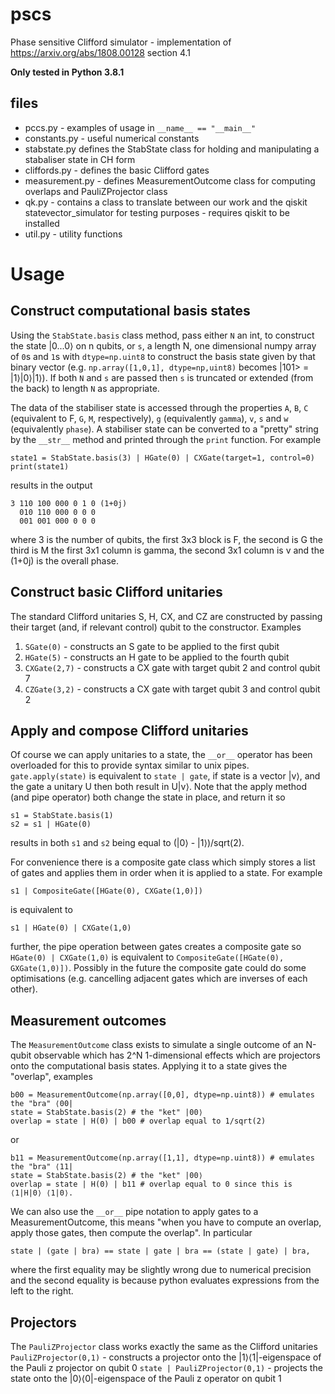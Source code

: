 # pscs
Phase sensitive Clifford simulator - implementation of https://arxiv.org/abs/1808.00128 section 4.1

**Only tested in Python 3.8.1**

## files
* pccs.py - examples of usage in `__name__ == "__main__"`
* constants.py - useful numerical constants
* stabstate.py defines the StabState class for holding and manipulating a stabaliser state in CH form
* cliffords.py - defines the basic Clifford gates
* measurement.py - defines MeasurementOutcome class for computing overlaps and PauliZProjector class
* qk.py - contains a class to translate between our work and the qiskit statevector_simulator for testing purposes - requires qiskit to be installed
* util.py - utility functions

# Usage
## Construct computational basis states

Using the `StabState.basis` class method, pass either `N` an int, to construct the state |0...0⟩ on n qubits, or `s`, a length N, one dimensional numpy array of `0`s and `1`s with `dtype=np.uint8` to construct the basis state given by that binary vector (e.g. `np.array([1,0,1], dtype=np,uint8)` becomes |101> = |1⟩|0⟩|1⟩). If both `N` and `s` are passed then `s` is truncated or extended (from the back) to length `N` as appropriate.

The data of the stabiliser state is accessed through the properties `A`, `B`, `C` (equivalent to F, `G`, `M`, respectively), `g` (equivalently `gamma`), `v`, `s` and `w` (equivalently `phase`). A stabiliser state can be converted to a "pretty" string by the `__str__` method and printed through the `print` function. For example
```
state1 = StabState.basis(3) | HGate(0) | CXGate(target=1, control=0)
print(state1)
```
results in the output

    3 110 100 000 0 1 0 (1+0j)
      010 110 000 0 0 0
      001 001 000 0 0 0

where 3 is the number of qubits, the first 3x3 block is F, the second is G the third is M the first 3x1 column is gamma, the second 3x1 column is v and the (1+0j) is the overall phase.


## Construct basic Clifford unitaries

The standard Clifford unitaries S, H, CX, and CZ are constructed by passing their target (and, if relevant control) qubit to the constructor. Examples
1. `SGate(0)` - constructs an S gate to be applied to the first qubit
1. `HGate(5)` - constructs an H gate to be applied to the fourth qubit
1. `CXGate(2,7)` - constructs a CX gate with target qubit 2 and control qubit 7
1. `CZGate(3,2)` - constructs a CX gate with target qubit 3 and control qubit 2

## Apply and compose Clifford unitaries

Of course we can apply unitaries to a state, the `__or__` operator has been overloaded for this to provide syntax similar to unix pipes. `gate.apply(state)` is equivalent to `state | gate`, if state is a vector |v⟩, and the gate a unitary U then both result in U|v⟩. Note that the apply method (and pipe operator) both change the state in place, and return it so
```
s1 = StabState.basis(1)
s2 = s1 | HGate(0)
```
results in both `s1` and `s2` being equal to (|0⟩ - |1⟩)/sqrt(2).

For convenience there is a composite gate class which simply stores a list of gates and applies them in order when it is applied to a state. For example
```
s1 | CompositeGate([HGate(0), CXGate(1,0)])
```
is equivalent to
```
s1 | HGate(0) | CXGate(1,0)
```
further, the pipe operation between gates creates a composite gate so `HGate(0) | CXGate(1,0)` is equivalent to  `CompositeGate([HGate(0), GXGate(1,0)])`. Possibly in the future the composite gate could do some optimisations (e.g. cancelling adjacent gates which are inverses of each other).

## Measurement outcomes

The `MeasurementOutcome` class exists to simulate a single outcome of an N-qubit observable which has 2^N 1-dimensional effects which are projectors onto the computational basis states. Applying it to a state gives the "overlap", examples
```
b00 = MeasurementOutcome(np.array([0,0], dtype=np.uint8)) # emulates the "bra" ⟨00|
state = StabState.basis(2) # the "ket" |00⟩
overlap = state | H(0) | b00 # overlap equal to 1/sqrt(2)
```
or
```
b11 = MeasurementOutcome(np.array([1,1], dtype=np.uint8)) # emulates the "bra" ⟨11|
state = StabState.basis(2) # the "ket" |00⟩
overlap = state | H(0) | b11 # overlap equal to 0 since this is ⟨1|H|0⟩ ⟨1|0⟩.
```
We can also use the `__or__` pipe notation to apply gates to a MeasurementOutcome, this means "when you have to compute an overlap, apply those gates, then compute the overlap". In particular
```
state | (gate | bra) == state | gate | bra == (state | gate) | bra,
```
where the first equality may be slightly wrong due to numerical precision and the second equality is because python evaluates expressions from the left to the right.

## Projectors
The `PauliZProjector` class works exactly the same as the Clifford unitaries
`PauliZProjector(0,1)` - constructs a projector onto the |1⟩⟨1|-eigenspace of the Pauli z projector on qubit 0
`state | PauliZProjector(0,1)` - projects the state onto the |0⟩⟨0|-eigenspace of the Pauli z operator on qubit 1
